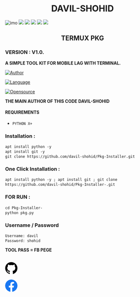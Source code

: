 <h1 align="center"> DAVIL-SHOHID </h1>

![imo](https://img.shields.io/github/stars/pandao/editor.md.svg) ![](https://img.shields.io/github/forks/pandao/editor.md.svg) ![](https://img.shields.io/github/tag/pandao/editor.md.svg) ![](https://img.shields.io/github/release/pandao/editor.md.svg) ![](https://img.shields.io/github/issues/pandao/editor.md.svg) ![](https://img.shields.io/bower/v/editor.md.svg)

<h2 align="center"> TERMUX PKG </h2>

<h3>VERSION : V1.0.</h3>

**A SIMPLE TOOL KIT FOR MOBILE LAG WITH TERMINAL.**

[![Author](https://img.shields.io/badge/Author-Davil—Shohid-blue)](https://github.com/cyberexit)

[![Language](https://img.shields.io/badge/Written%20in-Python-blue)](#)

[![Opensource](https://img.shields.io/badge/Open%20Source-Yes-green)](#)

**THE MAIN AUTHOR OF THIS CODE DAVIL-SHOHID**

#### REQUIREMENTS

* `PYTHON X+`

### Installation :

```
apt install python -y
apt install git -y
git clone https://github.com/davil-shohid/Pkg-Installer.git
```

### One Click Installation :

```
apt install python -y ; apt install git ; git clone https://github.com/davil-shohid/Pkg-Installer-.git
```

### FOR RUN :

```
cd Pkg-Installer-
python pkg.py
```
### Username / Password
```
Username: davil
Password: shohid
```
<b> TOOL PASS = FB PEGE </b><br><br>

<a href="https://github.com/davil-shohid/">

  <img width="40px" height="40px" src="https://raw.githubusercontent.com/fh-rabbi/Hack-Box/main/images/git.png">

</a>

<a href="https://www.facebook.com/profile.php?id=100090692744975/">

  <img width="40px" height="40px" src="https://raw.githubusercontent.com/fh-rabbi/Hack-Box/main/images/fb.png"><!I JUST USE A PIC FROM FH-RABBI >

</a>
